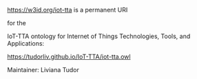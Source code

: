 https://w3id.org/iot-tta is a permanent URI 

for the 

IoT-TTA ontology for Internet of Things Technologies, Tools, and Applications: 

https://tudorliv.github.io/IoT-TTA/iot-tta.owl

Maintainer: Liviana Tudor

